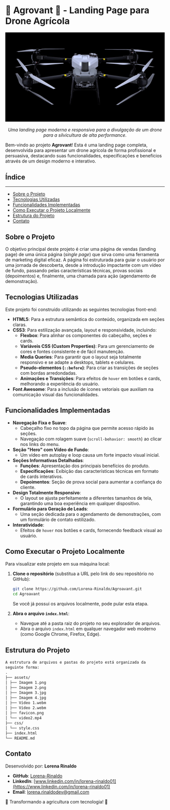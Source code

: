 #  🌱 Agrovant 🌱 - Landing Page para Drone Agrícola

<p align="center">
  <img src="./assets/Imagem 2.png" alt="Imagem Drone">
</p>

<p align="center">
  <em>Uma landing page moderna e responsiva para a divulgação de um drone para a silvicultura de alta performance.</em>
</p>

Bem-vindo ao projeto **Agrovant**! Esta é uma landing page completa, desenvolvida para apresentar um drone agrícola de forma profissional e persuasiva, destacando suas funcionalidades, especificações e benefícios através de um design moderno e interativo.

## Índice
-------
* [Sobre o Projeto](#sobre-o-projeto)
* [Tecnologias Utilizadas](#tecnologias-utilizadas)
* [Funcionalidades Implementadas](#funcionalidades-implementadas)
* [Como Executar o Projeto Localmente](#como-executar-o-projeto-localmente)
* [Estrutura do Projeto](#estrutura-do-projeto)
* [Contato](#contato)

## Sobre o Projeto

O objetivo principal deste projeto é criar uma página de vendas (landing page) de uma única página (*single page*) que sirva como uma ferramenta de marketing digital eficaz. A página foi estruturada para guiar o usuário por uma jornada de descoberta, desde a introdução impactante com um vídeo de fundo, passando pelas características técnicas, provas sociais (depoimentos) e, finalmente, uma chamada para ação (agendamento de demonstração).

## Tecnologias Utilizadas

Este projeto foi construído utilizando as seguintes tecnologias front-end:

*   **HTML5**: Para a estrutura semântica do conteúdo, organizada em seções claras.
*   **CSS3**: Para estilização avançada, layout e responsividade, incluindo:
    *   **Flexbox**: Para alinhar os componentes do cabeçalho, seções e cards.
    *   **Variáveis CSS (Custom Properties)**: Para um gerenciamento de cores e fontes consistente e de fácil manutenção.
    *   **Media Queries**: Para garantir que o layout seja totalmente responsivo e se adapte a desktops, tablets e celulares.
    *   **Pseudo-elementos (`::before`)**: Para criar as transições de seções com bordas arredondadas.
    *   **Animações e Transições**: Para efeitos de `hover` em botões e cards, melhorando a experiência do usuário.
*   **Font Awesome**: Para a inclusão de ícones vetoriais que auxiliam na comunicação visual das funcionalidades.

## Funcionalidades Implementadas

*   **Navegação Fixa e Suave**:
    *   Cabeçalho fixo no topo da página que permite acesso rápido às seções.
    *   Navegação com rolagem suave (`scroll-behavior: smooth`) ao clicar nos links do menu.
*   **Seção "Hero" com Vídeo de Fundo**:
    *   Um vídeo em autoplay e loop causa um forte impacto visual inicial.
*   **Seções Informativas Detalhadas**:
    *   **Funções**: Apresentação dos principais benefícios do produto.
    *   **Especificações**: Exibição das características técnicas em formato de cards interativos.
    *   **Depoimentos**: Seção de prova social para aumentar a confiança do cliente.
*   **Design Totalmente Responsivo**:
    *   O layout se ajusta perfeitamente a diferentes tamanhos de tela, garantindo uma boa experiência em qualquer dispositivo.
*   **Formulário para Geração de Leads**:
    *   Uma seção dedicada para o agendamento de demonstrações, com um formulário de contato estilizado.
*   **Interatividade**:
    *   Efeitos de `hover` nos botões e cards, fornecendo feedback visual ao usuário.

## Como Executar o Projeto Localmente

Para visualizar este projeto em sua máquina local:

1.  **Clone o repositório** (substitua a URL pelo link do seu repositório no GitHub):
    ```sh
    git clone https://github.com/Lorena-Rinaldo/Agroavant.git
    cd Agroavant
    ```
    Se você já possui os arquivos localmente, pode pular esta etapa.

2.  **Abra o arquivo `index.html`**:
    *   Navegue até a pasta raiz do projeto no seu explorador de arquivos.
    *   Abra o arquivo `index.html` em qualquer navegador web moderno (como Google Chrome, Firefox, Edge).

## Estrutura do Projeto
```text
A estrutura de arquivos e pastas do projeto está organizada da seguinte forma:
.
├── assets/
│ ├── Imagem 1.png
│ ├── Imagem 2.png
│ ├── Imagem 3.jpg
│ ├── Imagem 4.jpg
│ ├── Vídeo 1.webm
│ ├── Vídeo 2.webm
│ ├── favicon.png
│ └── video2.mp4
├── css/
│ └── style.css
├── index.html
└── README.md
```
## Contato
Desenvolvido por: **Lorena Rinaldo**

*   **GitHub**: [Lorena-Rinaldo](https://github.com/Lorena-Rinaldo)
*   **LinkedIn**: [www.linkedin.com/in/lorena-rinaldo01](https://www.linkedin.com/in/lorena-rinaldo01)
*   **Email**: [lorena.rinaldodev@gmail.com](lorena.rinaldodev@gmail.com)

🚜 Transformando a agricultura com tecnologia! 🌾
